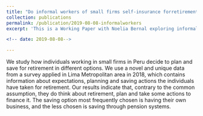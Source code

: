 ```yaml
---
title: "Do informal workers of small firms self-insurance forretirement?"
collection: publications
permalink: /publication/2019-08-08-informalworkers
excerpt: 'This is a Working Paper with Noelia Bernal exploring informal workers decisions to save for their retirements'

<!-- date: 2019-08-08-->

---
```

We study how individuals working in small firms in Peru decide to plan and save for retirement in different options. We use a novel and unique data from a survey applied in Lima Metropolitan area in 2018, which contains information about expectations, planning and saving actions the individuals have taken for retirement. Our results indicate that, contrary to the common assumption, they do think about retirement, plan and take some actions to finance it. The saving option most frequently chosen is having their own business, and the less chosen is saving through pension systems. 


<!-- [Download paper here](http://academicpages.github.io/files/paper1.pdf) %} -->
<!-- Recommended citation: Your Name, You. (2009). "Paper Title Number 1." <i>Journal 1</i>. 1(1). -->
